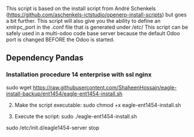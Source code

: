 This script is based on the install script from André Schenkels (https://github.com/aschenkels-ictstudio/openerp-install-scripts)
but goes a bit further. This script will also give you the ability to define an xmlrpc_port in the .conf file that is generated under /etc/
This script can be safely used in a multi-odoo code base server because the default Odoo port is changed BEFORE the Odoo is started.


<h2>Dependency Pandas </h2>

<h3>Installation procedure 14 enterprise with ssl nginx</h3>


sudo wget https://raw.githubusercontent.com/ShaheenHossain/eagle-install-backup/ent1454/eagle-ent1454-install.sh

2. Make the script executable:
sudo chmod +x eagle-ent1454-install.sh

3. Execute the script:
sudo ./eagle-ent1454-install.sh



sudo /etc/init.d/eagle1454-server stop


```
